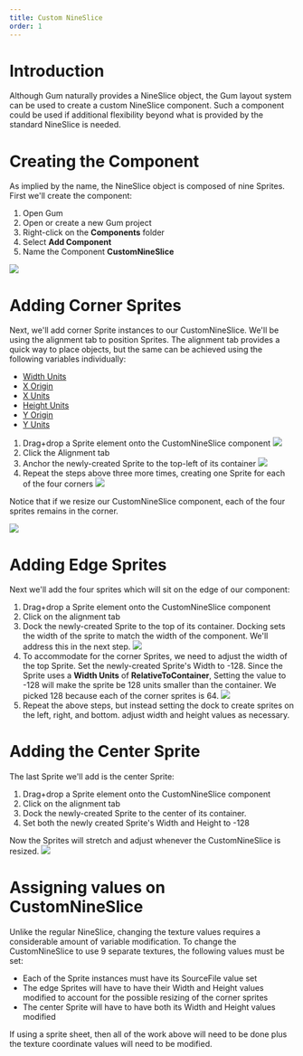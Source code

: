 ```yaml
---
title: Custom NineSlice
order: 1
---
```


# Introduction

Although Gum naturally provides a NineSlice object, the Gum layout system can be used to create a custom NineSlice component. Such a component could be used if additional flexibility beyond what is provided by the standard NineSlice is needed.

# Creating the Component

As implied by the name, the NineSlice object is composed of nine Sprites. First we'll create the component:

1. Open Gum
1. Open or create a new Gum project
1. Right-click on the **Components** folder
1. Select **Add Component**
1. Name the Component **CustomNineSlice**

![](CustomNineSlice1.png)

# Adding Corner Sprites

Next, we'll add corner Sprite instances to our CustomNineSlice. We'll be using the alignment tab to position Sprites. The alignment tab provides a quick way to place objects, but the same can be achieved using the following variables individually:

* [Width Units](Width-Units)
* [X Origin](X-Origin)
* [X Units](X-Units)
* [Height Units](Height-Units)
* [Y Origin](Y-Origin)
* [Y Units](Y-Units)

1. Drag+drop a Sprite element onto the CustomNineSlice component ![](DragDropSprite.png)
1. Click the Alignment tab
1. Anchor the newly-created Sprite to the top-left of its container ![](AnchorTopLeft.png)
1. Repeat the steps above three more times, creating one Sprite for each of the four corners ![](FourCornerSprites.png)

Notice that if we resize our CustomNineSlice component, each of the four sprites remains in the corner.

![](CustomNineSliceResized.PNG)

# Adding Edge Sprites

Next we'll add the four sprites which will sit on the edge of our component:

1. Drag+drop a Sprite element onto the CustomNineSlice component
1. Click on the alignment tab
1. Dock the newly-created Sprite to the top of its container. Docking sets the width of the sprite to match the width of the component. We'll address this in the next step. ![](DockTop.png)
1. To accommodate for the corner Sprites, we need to adjust the width of the top Sprite. Set the newly-created Sprite's Width to -128. Since the Sprite uses a **Width Units** of **RelativeToContainer**, Setting the value to -128 will make the sprite be 128 units smaller than the container. We picked 128 because each of the corner sprites is 64. ![](TopStretched.PNG)
1. Repeat the above steps, but instead setting the dock to create sprites on the left, right, and bottom. adjust width and height values as necessary.

# Adding the Center Sprite

The last Sprite we'll add is the center Sprite:

1. Drag+drop a Sprite element onto the CustomNineSlice component
1. Click on the alignment tab
1. Dock the newly-created Sprite to the center of its container. 
1. Set both the newly created Sprite's Width and Height to -128

Now the Sprites will stretch and adjust whenever the CustomNineSlice is resized.
![](CustomNineSliceResize.gif)

# Assigning values on CustomNineSlice

Unlike the regular NineSlice, changing the texture values requires a considerable amount of variable modification. To change the CustomNineSlice to use 9 separate textures, the following values must be set:

* Each of the Sprite instances must have its SourceFile value set
* The edge Sprites will have to have their Width and Height values modified to account for the possible resizing of the corner sprites
* The center Sprite will have to have both its Width and Height values modified

If using a sprite sheet, then all of the work above will need to be done plus the  texture coordinate values will need to be modified.
